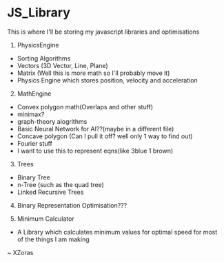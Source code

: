 # JS_Library

This is where I'll be storing my javascript libraries and optimisations

1. PhysicsEngine
- Sorting Algorithms
- Vectors (3D Vector, Line, Plane)
- Matrix (Well this is more math so I'll probably move it)
- Physics Engine which stores position, velocity and acceleration

2. MathEngine
- Convex polygon math(Overlaps and other stuff)
- minimax?
- graph-theory alogrithms
- Basic Neural Network for AI??(maybe in a different file)
- Concave polygon (Can I pull it off? well only 1 way to find out)
- Fourier stuff
- I want to use this to represent eqns(like 3blue 1 brown)

3. Trees
- Binary Tree
- n-Tree (such as the quad tree)
- Linked Recursive Trees

4. Binary Representation Optimisation???

5. Minimum Calculator
- A Library which calculates minimum values for optimal speed for most of the things I am making

~ XZoras
